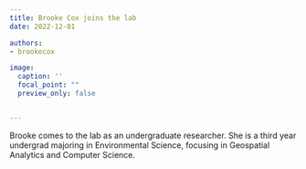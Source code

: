 ```yaml
---
title: Brooke Cox joins the lab
date: 2022-12-01

authors:
- brookecox

image:
  caption: ''
  focal_point: ""
  preview_only: false


---
```


Brooke comes to the lab as an undergraduate researcher. She is a third year undergrad majoring in Environmental Science, focusing in Geospatial Analytics and Computer Science. 



